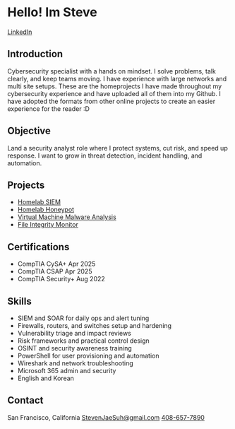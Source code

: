 # Hello! Im Steve

[LinkedIn](https://www.linkedin.com/in/stevenjaesuh/)

## Introduction

Cybersecurity specialist with a hands on mindset. I solve problems, talk clearly, and keep teams moving. I have experience with large networks and multi site setups.
These are the homeprojects I have made throughout my cybersecurity experience and have uploaded all of them into my Github. I have adopted the formats from other online projects to create an easier experience for the reader :D

## Objective

Land a security analyst role where I protect systems, cut risk, and speed up response. I want to grow in threat detection, incident handling, and automation.

## Projects
* [Homelab SIEM](https://github.com/stevghub/Homelab-SIEM)
* [Homelab Honeypot](https://github.com/stevghub/Homelab-Honeypot)
* [Virtual Machine Malware Analysis](https://github.com/stevghub/VM-Malware-Lab)
* [File Integrity Monitor](https://github.com/stevghub/File-Integrity-Monitor)

## Certifications

* CompTIA CySA+ Apr 2025
* CompTIA CSAP Apr 2025
* CompTIA Security+ Aug 2022

## Skills

* SIEM and SOAR for daily ops and alert tuning
* Firewalls, routers, and switches setup and hardening
* Vulnerability triage and impact reviews
* Risk frameworks and practical control design
* OSINT and security awareness training
* PowerShell for user provisioning and automation
* Wireshark and network troubleshooting
* Microsoft 365 admin and security
* English and Korean


## Contact

San Francisco, California
[StevenJaeSuh@gmail.com](mailto:StevenJaeSuh@gmail.com)
[408-657-7890](tel:+14086577890)
